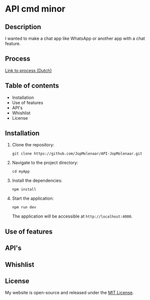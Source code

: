 # API cmd minor

## Description

I wanted to make a chat app like WhatsApp or another app with a chat feature. 

## Process

[Link to process (Dutch) ](https://processjournal-jopmolenaar.onrender.com/processAPI)

## Table of contents

- Installation
- Use of features
- API's
- Whishlist
- License

## Installation

1. Clone the repository:

    ```
    git clone https://github.com/JopMolenaar/API-JopMolenaar.git
    ```
2. Navigate to the project directory:

   ```
   cd myApp
   ```

3. Install the dependencies:

   ```
   npm install
   ```

<!-- 4. Make an .env file and fill in these variables:
   
   - PRIVATE_VAPID_KEY
   - MAIL
 // public key also
   For the vapid key's that you need for the push notifications, type this command in the terminal
   ``
   This will create a public and private key. -->

4. Start the application:

   ```
   npm run dev
   ```

   The application will be accessible at `http://localhost:4000`.

## Use of features

<!-- - [x] Als je op mobiel de tekst balk focused, het scherm dan niet moet inzoomen en de header in beeld moet blijven staan.
- [x] Contacten en chats tegelijk toevoegen en makkelijker maken, ook fetchen bij de ander
- [x] online of offline status fetchen van je contact.
- [x] Data opslaan in json bestanden

- [x] Be able to chat to people 
- [x] making accounts en opslaan op de server
- [x] adding contacts en opslaan op de server
- [x] messages opslaan op de server -->
<!-- - [x] maak de id als je een account aanmaakt een random nummer van 7 cijfers. Dan zijn de id’s in de url iets veiliger. -->
<!-- - [x] error messages
- [x] Some checks on the server like: checking if the generated id is really unique
- [x] sending chats works without js and js is only for optimization
- [x] adding a contact using js without refreshing the page
- [x] fetch the data on the server to see if you have a new contact and if a chat exists
- [x] Online status next to the name of the contact in the chat
- [ ] Automatic scrolling when you send or get a message. -->

<!-- // gedaan: local storage dat je in bent gelogd, logd je meteen bij het ops
tarten van de app weer in.
// gedaan: Als iemand uitlogd, local storage removen en sub verwijderen -->

## API's

<!-- - [ ] using the api that allows it to place the webapp on your mobile front screen without a browser bar and with a logo as logo. 
- [ ] getting notifications (api) -->


## Whishlist

<!-- - [ ] Alleen noti's sturen als je offline bent. 
- [ ] normale pf picture 
- [ ] Iets betere styling (status, login)
- [ ] gsap animaion als je een bericht stuurt of als je bepaalde emoji's stuurt
- [ ] password toevoegen
- [ ] offline beschikbaar 
- [ ] learn more about builders, use one and upgrade the performance.
- [ ] Make chat groups 
- [ ] Have a nice styling  -->

## License

My website is open-source and released under the [MIT License](LICENSE).